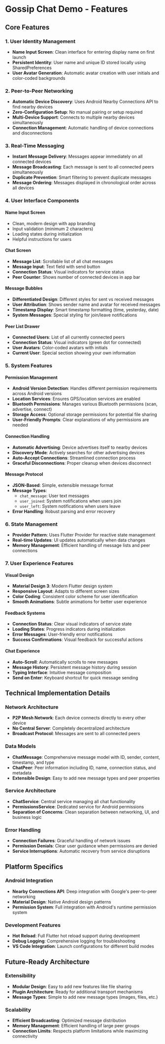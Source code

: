 # Gossip Chat Demo - Features

## Core Features

### 1. User Identity Management
- **Name Input Screen**: Clean interface for entering display name on first launch
- **Persistent Identity**: User name and unique ID stored locally using SharedPreferences
- **User Avatar Generation**: Automatic avatar creation with user initials and color-coded backgrounds

### 2. Peer-to-Peer Networking
- **Automatic Device Discovery**: Uses Android Nearby Connections API to find nearby devices
- **Zero-Configuration Setup**: No manual pairing or setup required
- **Multi-Device Support**: Connects to multiple nearby devices simultaneously
- **Connection Management**: Automatic handling of device connections and disconnections

### 3. Real-Time Messaging
- **Instant Message Delivery**: Messages appear immediately on all connected devices
- **Message Broadcasting**: Each message is sent to all connected peers simultaneously
- **Duplicate Prevention**: Smart filtering to prevent duplicate messages
- **Message Ordering**: Messages displayed in chronological order across all devices

### 4. User Interface Components

#### Name Input Screen
- Clean, modern design with app branding
- Input validation (minimum 2 characters)
- Loading states during initialization
- Helpful instructions for users

#### Chat Screen
- **Message List**: Scrollable list of all chat messages
- **Message Input**: Text field with send button
- **Connection Status**: Visual indicators for service status
- **Peer Counter**: Shows number of connected devices in app bar

#### Message Bubbles
- **Differentiated Design**: Different styles for sent vs received messages
- **User Attribution**: Shows sender name and avatar for received messages
- **Timestamp Display**: Smart timestamp formatting (time, yesterday, date)
- **System Messages**: Special styling for join/leave notifications

#### Peer List Drawer
- **Connected Users**: List of all currently connected peers
- **Connection Status**: Visual indicators (green dot for connected)
- **User Avatars**: Color-coded avatars with initials
- **Current User**: Special section showing your own information

### 5. System Features

#### Permission Management
- **Android Version Detection**: Handles different permission requirements across Android versions
- **Location Services**: Ensures GPS/location services are enabled
- **Bluetooth Permissions**: Manages various Bluetooth permissions (scan, advertise, connect)
- **Storage Access**: Optional storage permissions for potential file sharing
- **User-Friendly Prompts**: Clear explanations of why permissions are needed

#### Connection Handling
- **Automatic Advertising**: Device advertises itself to nearby devices
- **Discovery Mode**: Actively searches for other advertising devices
- **Auto-Accept Connections**: Streamlined connection process
- **Graceful Disconnections**: Proper cleanup when devices disconnect

#### Message Protocol
- **JSON-Based**: Simple, extensible message format
- **Message Types**:
  - `chat_message`: User text messages
  - `user_joined`: System notifications when users join
  - `user_left`: System notifications when users leave
- **Error Handling**: Robust parsing and error recovery

### 6. State Management
- **Provider Pattern**: Uses Flutter Provider for reactive state management
- **Real-time Updates**: UI updates automatically when data changes
- **Memory Management**: Efficient handling of message lists and peer connections

### 7. User Experience Features

#### Visual Design
- **Material Design 3**: Modern Flutter design system
- **Responsive Layout**: Adapts to different screen sizes
- **Color Coding**: Consistent color scheme for user identification
- **Smooth Animations**: Subtle animations for better user experience

#### Feedback Systems
- **Connection Status**: Clear visual indicators of service state
- **Loading States**: Progress indicators during initialization
- **Error Messages**: User-friendly error notifications
- **Success Confirmations**: Visual feedback for successful actions

#### Chat Experience
- **Auto-Scroll**: Automatically scrolls to new messages
- **Message History**: Persistent message history during session
- **Typing Interface**: Intuitive message composition
- **Send on Enter**: Keyboard shortcut for quick message sending

## Technical Implementation Details

### Network Architecture
- **P2P Mesh Network**: Each device connects directly to every other device
- **No Central Server**: Completely decentralized architecture
- **Broadcast Protocol**: Messages are sent to all connected peers

### Data Models
- **ChatMessage**: Comprehensive message model with ID, sender, content, timestamp, and type
- **ChatPeer**: Peer information including ID, name, connection status, and metadata
- **Extensible Design**: Easy to add new message types and peer properties

### Service Architecture
- **ChatService**: Central service managing all chat functionality
- **PermissionsService**: Dedicated service for Android permissions
- **Separation of Concerns**: Clean separation between networking, UI, and business logic

### Error Handling
- **Connection Failures**: Graceful handling of network issues
- **Permission Denials**: Clear user guidance when permissions are denied
- **Service Interruptions**: Automatic recovery from service disruptions

## Platform Specifics

### Android Integration
- **Nearby Connections API**: Deep integration with Google's peer-to-peer networking
- **Material Design**: Native Android design patterns
- **Permission System**: Full integration with Android's runtime permission system

### Development Features
- **Hot Reload**: Full Flutter hot reload support during development
- **Debug Logging**: Comprehensive logging for troubleshooting
- **VS Code Integration**: Launch configurations for different build modes

## Future-Ready Architecture

### Extensibility
- **Modular Design**: Easy to add new features like file sharing
- **Plugin Architecture**: Ready for additional transport mechanisms
- **Message Types**: Simple to add new message types (images, files, etc.)

### Scalability
- **Efficient Broadcasting**: Optimized message distribution
- **Memory Management**: Efficient handling of large peer groups
- **Connection Limits**: Respects platform limitations while maximizing connectivity